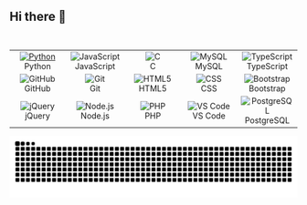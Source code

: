 ## Hi there 👋


<table>
<div style="display: flex; align-items: flex-start; align: center">
<table align="center">
    <tr>
      <td align="center" width="96">
        <a href="https://www.python.org/">
          <img src="https://techstack-generator.vercel.app/python-icon.svg" alt="Python" width="40" height="40" />
        </a>
        <br>Python
      </td>
      <td align="center" width="96">
        <img src="https://techstack-generator.vercel.app/js-icon.svg" alt="JavaScript" width="40" height="40" />
        <br>JavaScript
      </td>
      <td align="center" width="96">
        <img src="https://skillicons.dev/icons?i=c" alt="C" width="40" height="40" />
        <br>C
      </td>
      <td align="center" width="96">
        <img src="https://techstack-generator.vercel.app/mysql-icon.svg" alt="MySQL" width="40" height="40" />
        <br>MySQL
      </td>
      <td align="center" width="96">
        <img src="https://techstack-generator.vercel.app/ts-icon.svg" alt="TypeScript" width="40" height="40" />
        <br>TypeScript
      </td>
    </tr>
    <tr>
      <td align="center" width="96">
        <img src="https://techstack-generator.vercel.app/github-icon.svg" alt="GitHub" width="40" height="40" />
        <br>GitHub
      </td>
      <td align="center" width="96">
        <img src="https://user-images.githubusercontent.com/25181517/192108372-f71d70ac-7ae6-4c0d-8395-51d8870c2ef0.png" width="40" height="40" alt="Git" />
        <br>Git
      </td>
      <td align="center" width="96">
        <img src="https://skillicons.dev/icons?i=html" width="40" height="40" alt="HTML5" />
        <br>HTML5
      </td>
      <td align="center" width="96">
        <img src="https://skillicons.dev/icons?i=css" width="40" height="40" alt="CSS" />
        <br>CSS
      </td>
      <td align="center" width="96">
        <img src="https://skillicons.dev/icons?i=bootstrap" width="40" height="40" alt="Bootstrap" />
        <br>Bootstrap
      </td>
    </tr>
    <tr>
      <td align="center" width="96">
        <img src="https://skillicons.dev/icons?i=jquery" width="40" height="40" alt="jQuery" />
        <br>jQuery
      </td>
      <td align="center" width="96">
        <img src="https://skillicons.dev/icons?i=nodejs" width="40" height="40" alt="Node.js" />
        <br>Node.js
      </td>
      <td align="center" width="96">
        <img src="https://skillicons.dev/icons?i=php" width="40" height="40" alt="PHP" />
        <br>PHP
      </td>
      <td align="center" width="96">
        <img src="https://skillicons.dev/icons?i=vscode" width="40" height="40" alt="VS Code" />
        <br>VS Code
      </td>
      <td align="center" width="96">
        <img src="https://skillicons.dev/icons?i=postgres" width="40" height="40" alt="PostgreSQL" />
        <br>PostgreSQL
      </td>
    </tr>
</table>
</div>
</table>




<picture>
  <source media="(prefers-color-scheme: dark)" srcset="https://raw.githubusercontent.com/Chesterkxng/Chesterkxng/output/github-contribution-grid-snake-dark.svg">
  <source media="(prefers-color-scheme: light)" srcset="https://raw.githubusercontent.com/Chesterkxng/Chesterkxng/output/github-contribution-grid-snake.svg">
  <img alt="github contribution grid snake animation" src="https://raw.githubusercontent.com/Chesterkxng/Chesterkxng/output/github-contribution-grid-snake.svg">
</picture>
